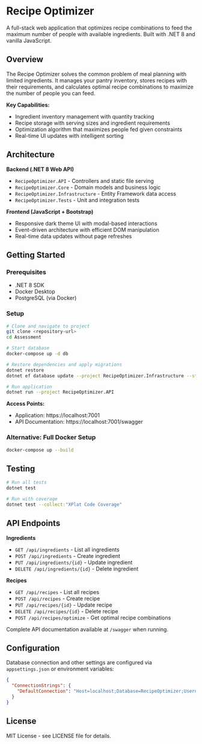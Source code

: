 # Recipe Optimizer

A full-stack web application that optimizes recipe combinations to feed the maximum number of people with available ingredients. Built with .NET 8 and vanilla JavaScript.

## Overview

The Recipe Optimizer solves the common problem of meal planning with limited ingredients. It manages your pantry inventory, stores recipes with their requirements, and calculates optimal recipe combinations to maximize the number of people you can feed.

**Key Capabilities:**
- Ingredient inventory management with quantity tracking
- Recipe storage with serving sizes and ingredient requirements  
- Optimization algorithm that maximizes people fed given constraints
- Real-time UI updates with intelligent sorting

## Architecture

**Backend (.NET 8 Web API)**
- `RecipeOptimizer.API` - Controllers and static file serving
- `RecipeOptimizer.Core` - Domain models and business logic
- `RecipeOptimizer.Infrastructure` - Entity Framework data access
- `RecipeOptimizer.Tests` - Unit and integration tests

**Frontend (JavaScript + Bootstrap)**
- Responsive dark theme UI with modal-based interactions
- Event-driven architecture with efficient DOM manipulation
- Real-time data updates without page refreshes

## Getting Started

### Prerequisites
- .NET 8 SDK
- Docker Desktop
- PostgreSQL (via Docker)

### Setup

```bash
# Clone and navigate to project
git clone <repository-url>
cd Assessment

# Start database
docker-compose up -d db

# Restore dependencies and apply migrations
dotnet restore
dotnet ef database update --project RecipeOptimizer.Infrastructure --startup-project RecipeOptimizer.API

# Run application
dotnet run --project RecipeOptimizer.API
```

**Access Points:**
- Application: https://localhost:7001
- API Documentation: https://localhost:7001/swagger

### Alternative: Full Docker Setup
```bash
docker-compose up --build
```

## Testing

```bash
# Run all tests
dotnet test

# Run with coverage
dotnet test --collect:"XPlat Code Coverage"
```

## API Endpoints

**Ingredients**
- `GET /api/ingredients` - List all ingredients
- `POST /api/ingredients` - Create ingredient
- `PUT /api/ingredients/{id}` - Update ingredient
- `DELETE /api/ingredients/{id}` - Delete ingredient

**Recipes**
- `GET /api/recipes` - List all recipes
- `POST /api/recipes` - Create recipe
- `PUT /api/recipes/{id}` - Update recipe
- `DELETE /api/recipes/{id}` - Delete recipe
- `POST /api/recipes/optimize` - Get optimal recipe combinations

Complete API documentation available at `/swagger` when running.

## Configuration

Database connection and other settings are configured via `appsettings.json` or environment variables:

```json
{
  "ConnectionStrings": {
    "DefaultConnection": "Host=localhost;Database=RecipeOptimizer;Username=postgres;Password=password"
  }
}
```

## License

MIT License - see LICENSE file for details.
